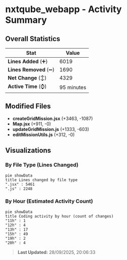 # nxtqube_webapp - Activity Summary 

## Overall Statistics

| Stat                   | Value                                                             |
| ---------------------- | ----------------------------------------------------------------- |
| **Lines Added** (➕)   | 6019                                          |
| **Lines Removed** (➖) | 1690                                        |
| **Net Change** (↕)    | 4329                |
| **Active Time** (⌚)   | 95 minutes |


## Modified Files
- **createGridMission.jsx** (+3463, -1087)
- **Map.jsx** (+911, -0)
- **updateGridMission.js** (+1333, -603)
- **editMissionUtils.js** (+312, -0)

## Visualizations

### By File Type (Lines Changed)

```mermaid
pie showData
title Lines changed by file type
".jsx" : 5461
".js" : 2248
```

### By Hour (Estimated Activity Count)

```mermaid
pie showData
title Coding activity by hour (count of changes)
"11h" : 1
"12h" : 4
"13h" : 17
"15h" : 49
"19h" : 2
"20h" : 4
```


> **Last Updated:** 28/09/2025, 20:06:33